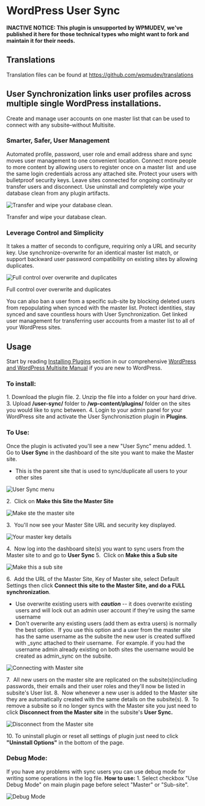 # WordPress User Sync

**INACTIVE NOTICE: This plugin is unsupported by WPMUDEV, we've published it here for those technical types who might want to fork and maintain it for their needs.**

## Translations

Translation files can be found at https://github.com/wpmudev/translations

## User Synchronization links user profiles across multiple single WordPress installations.

Create and manage user accounts on one master list that can be used to connect with any subsite–without Multisite.

### Smarter, Safer, User Management

Automated profile, password, user role and email address share and sync moves user management to one convenient location. Connect more people to more content by allowing users to register once on a master list  and use the same login credentials across any attached site. Protect your users with bulletproof security keys. Leave sites connected for ongoing continuity or transfer users and disconnect. Use uninstall and completely wipe your database clean from any plugin artifacts. 

![Transfer and wipe your database clean.](http://premium.wpmudev.org/wp-content/uploads/2011/04/uninstall.jpg)

 Transfer and wipe your database clean.

### Leverage Control and Simplicity

It takes a matter of seconds to configure, requiring only a URL and security key. Use synchronize-overwrite for an identical master list match, or support backward user password compatibility on existing sites by allowing duplicates. 

![Full control over overwrite and duplicates](http://premium.wpmudev.org/wp-content/uploads/2011/04/sync-list.jpg)

 Full control over overwrite and duplicates

 You can also ban a user from a specific sub-site by blocking deleted users from repopulating when synced with the master list. Protect identities, stay synced and save countless hours with User Synchronization. Get linked user management for transferring user accounts from a master list to all of your WordPress sites.

## Usage

Start by reading [Installing Plugins](https://wpmudev.com/docs/using-wordpress/installing-wordpress-plugins/) section in our comprehensive [WordPress and WordPress Multisite Manual](https://premium.wpmudev.org/wpmu-manual/) if you are new to WordPress.

### To install:

1. Download the plugin file. 2\. Unzip the file into a folder on your hard drive. 3\. Upload **/user-sync/** folder to **/wp-content/plugins/** folder on the sites you would like to sync between. 4\. Login to your admin panel for your WordPress site and activate the User Synchronisztion plugin in **Plugins**.

### To Use:

Once the plugin is activated you'll see a new "User Sync" menu added. 1.  Go to **User Sync** in the dashboard of the site you want to make the Master site.

*   This is the parent site that is used to sync/duplicate all users to your other sites

![User Sync menu](https://premium.wpmudev.org/wp-content/uploads/2011/09/sync_menu01.png)

2.  Click on **Make this Site the Master Site** 

![Make ste the master site](https://premium.wpmudev.org/wp-content/uploads/2011/04/sync64.jpg)

 3.  You'll now see your Master Site URL and security key displayed. 

![Your master key details](https://premium.wpmudev.org/wp-content/uploads/2011/04/mastersitekey.jpg)

 4.  Now log into the dashboard site(s) you want to sync users from the Master site to and go to **User Sync** 5.  Click on **Make this a Sub site** 

![Make this a sub site](https://premium.wpmudev.org/wp-content/uploads/2011/04/sync65.jpg)

 6.  Add the URL of the Master Site, Key of Master site, select Default Settings then click **Connect this site to the Master Site, and do a FULL synchronization**.

*   Use overwrite existing users with _**caution**_ -- it does overwrite existing users and will lock out an admin user account if they're using the same username
*   Don't overwrite any existing users (add them as extra users) is normally the best option.  If you use this option and a user from the master site has the same username as the subsite the new user is created suffixed with _sync attached to their username.  For example. if you had the username admin already existing on both sites the username would be created as admin_sync on the subsite.

![Connecting with Master site](https://premium.wpmudev.org/wp-content/uploads/2011/09/sync_connect.png)

 7.  All new users on the master site are replicated on the subsite(s)including passwords, their emails and their user roles and they'll now be listed in subsite's User list. 8.  Now whenever a new user is added to the Master site they are automatically created with the same details on the subsite(s). 9.  To remove a subsite so it no longer syncs with the Master site you just need to click **Disconnect from the Master site** in the subsite's **User Sync.** 

![Disconnect from the Master site](https://premium.wpmudev.org/wp-content/uploads/2011/09/sync_discon.png)

 10\. To uninstall plugin or reset all settings of plugin just need to click **"Uninstall Options"** in the bottom of the page.

### Debug Mode:

If you have any problems with sync users you can use debug mode for writing some operations in the log file. **How to use:** 1\. Select checkbox "Use Debug Mode" on main plugin page before select "Master" or "Sub-site". 

![Debug Mode](https://premium.wpmudev.org/wp-content/uploads/2011/09/sync_debug.png)
